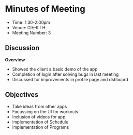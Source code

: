 # Minutes of Meeting



* Time: 1:30-2:00pm
* Venue: CIE-IIITH
* Meeting Number: 3



## Discussion

**Overview**

- Showed the client a basic demo of the app
- Completion of login after solving bugs in last meeting
- Discussed for improvements in profile page and dshboard



## Objectives

- Take ideas from other apps
- Focussing on the UI for workouts
- Inclusion of videos for app
- Implementation of Schedule
- Implementation of Programs